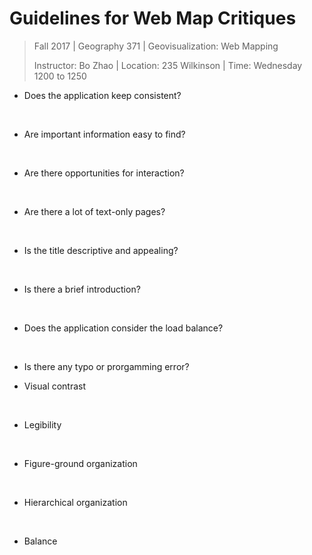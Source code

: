 # Guidelines for Web Map Critiques

> Fall 2017 | Geography 371 | Geovisualization: Web Mapping
>
> Instructor: Bo Zhao | Location: 235 Wilkinson | Time: Wednesday 1200 to 1250



- Does the application keep consistent?

  ​

- Are important information easy to find? 

  ​


- Are there opportunities for interaction?

  ​

- Are there a lot of text-only pages? 

  ​

- Is the title descriptive and appealing?

  ​

- Is there a brief introduction?

  ​

- Does the application consider the load balance?

  ​

- Is there any typo or prorgamming error?


- Visual contrast

  ​

- Legibility

  ​

- Figure-ground organization

  ​

- Hierarchical organization

  ​

- Balance